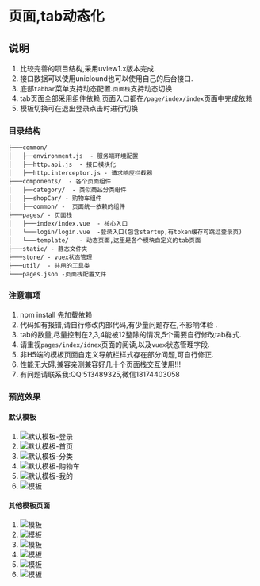 # 页面,tab动态化

## 说明

1. 比较完善的项目结构,采用uview1.x版本完成.
2. 接口数据可以使用uniclound也可以使用自己的后台接口.
3. 底部`tabbar`菜单支持动态配置.`页面栈`支持动态切换
4. tab页面全部采用组件依赖,页面入口都在`/page/index/index`页面中完成依赖
5. 模板切换可在退出登录点击时进行切换

### 目录结构

```
├───common/
│   ├──environment.js  - 服务端环境配置
│   ├──http.api.js	- 接口模块化
│   ├──http.interceptor.js - 请求响应拦截器
├───components/  - 各个页面组件
│   ├──category/  - 类似商品分类组件
│   ├──shopCar/	- 购物车组件
│   ├──common/ -  页面统一依赖的组件
├───pages/ - 页面栈
│   ├───index/index.vue  - 核心入口
│   └───login/login.vue  -登录入口(包含startup,有token缓存可跳过登录页)
│   └───template/   - 动态页面,这里是各个模块自定义的tab页面
├───static/ - 静态文件夹
├───store/ - vuex状态管理
├───util/  - 共用的工具类
└───pages.json -页面栈配置文件
```


### 注意事项
1. npm install 先加载依赖
2. 代码如有报错,请自行修改内部代码,有少量问题存在,不影响体验 .
3. tab的数量,尽量控制在2,3,4能被12整除的情况,5个需要自行修改tab样式.
4. 请重视`pages/index/idnex`页面的阅读,以及`vuex`状态管理字段.
5. 非H5端的模板页面自定义导航栏样式存在部分问题,可自行修正.
6. 性能无大碍,兼容亲测兼容好几十个页面栈交互使用!!!
7. 有问题请联系我:QQ:513489325,微信18174403058


### 预览效果
#### 默认模板
1.  ![默认模板-登录](_doc/image/1.png)
2.  ![默认模板-首页](_doc/image/3.png)
3.  ![默认模板-分类](_doc/image/4.png)
4.  ![默认模板-购物车](_doc/image/5.png)
5.  ![默认模板-我的](_doc/image/2.png)
6.  ![模板](_doc/image/6.png)

#### 其他模板页面
1.  ![模板](_doc/image/7.png)
2.  ![模板](_doc/image/8.png)
3.  ![模板](_doc/image/9.png)
4.  ![模板](_doc/image/10.png)
5.  ![模板](_doc/image/11.png)
6.  ![模板](_doc/image/12.png)

